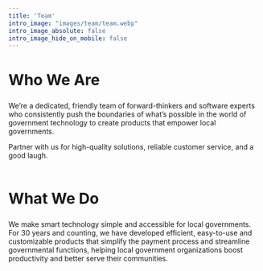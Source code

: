 ```yaml
---
title: 'Team'
intro_image: "images/team/team.webp"
intro_image_absolute: false
intro_image_hide_on_mobile: false
---
```


<h2 style="font-size: 30px;">Who We Are</h2>

We’re a dedicated, friendly team of forward-thinkers and software experts who consistently push the boundaries of what’s possible in the world of government technology to create products that empower local governments.

Partner with us for high-quality solutions, reliable customer service, and a good laugh.
<br>
<br>

<h2 style="font-size: 30px;">What We Do</h2>

We make smart technology simple and accessible for local governments. For 30 years and counting, we have developed efficient, easy-to-use and customizable products that simplify the payment process and streamline governmental functions, helping local government organizations boost productivity and better serve their communities.
